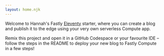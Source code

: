 ```yaml
---
layout: home.njk
---
```


Welcome to Hannah's Fastly [Eleventy](https://www.11ty.dev/) starter, where you can create a blog and publish it to the edge using your very own serverless Compute app.

Remix this project and open it in a GitHub Codespace or your favourite IDE – follow the steps in the README to deploy your new blog to Fastly Compute in a few steps!
